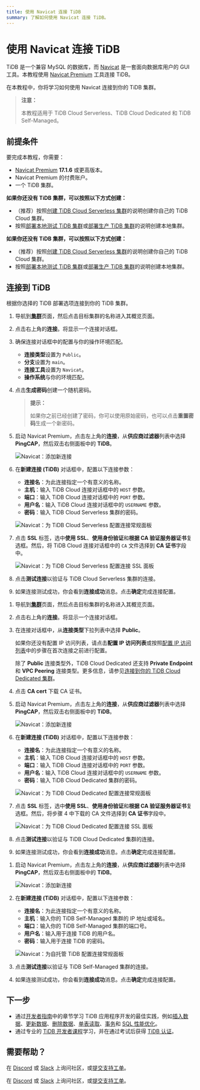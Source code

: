 ```yaml
---
title: 使用 Navicat 连接 TiDB
summary: 了解如何使用 Navicat 连接 TiDB。
---
```


# 使用 Navicat 连接 TiDB

TiDB 是一个兼容 MySQL 的数据库，而 [Navicat](https://www.navicat.com) 是一套面向数据库用户的 GUI 工具。本教程使用 [Navicat Premium](https://www.navicat.com/en/products/navicat-premium) 工具连接 TiDB。

在本教程中，你将学习如何使用 Navicat 连接到你的 TiDB 集群。

> **注意：**
>
> 本教程适用于 TiDB Cloud Serverless、TiDB Cloud Dedicated 和 TiDB Self-Managed。

## 前提条件

要完成本教程，你需要：

- [Navicat Premium](https://www.navicat.com) **17.1.6** 或更高版本。
- Navicat Premium 的付费账户。
- 一个 TiDB 集群。

<CustomContent platform="tidb">

**如果你还没有 TiDB 集群，可以按照以下方式创建：**

- （推荐）按照[创建 TiDB Cloud Serverless 集群](/develop/dev-guide-build-cluster-in-cloud.md)的说明创建你自己的 TiDB Cloud 集群。
- 按照[部署本地测试 TiDB 集群](/quick-start-with-tidb.md#deploy-a-local-test-cluster)或[部署生产 TiDB 集群](/production-deployment-using-tiup.md)的说明创建本地集群。

</CustomContent>
<CustomContent platform="tidb-cloud">

**如果你还没有 TiDB 集群，可以按照以下方式创建：**

- （推荐）按照[创建 TiDB Cloud Serverless 集群](/develop/dev-guide-build-cluster-in-cloud.md)的说明创建你自己的 TiDB Cloud 集群。
- 按照[部署本地测试 TiDB 集群](https://docs.pingcap.com/tidb/stable/quick-start-with-tidb#deploy-a-local-test-cluster)或[部署生产 TiDB 集群](https://docs.pingcap.com/tidb/stable/production-deployment-using-tiup)的说明创建本地集群。

</CustomContent>

## 连接到 TiDB

根据你选择的 TiDB 部署选项连接到你的 TiDB 集群。

<SimpleTab>
<div label="TiDB Cloud Serverless">

1. 导航到[**集群**](https://tidbcloud.com/project/clusters)页面，然后点击目标集群的名称进入其概览页面。

2. 点击右上角的**连接**。将显示一个连接对话框。

3. 确保连接对话框中的配置与你的操作环境匹配。

    - **连接类型**设置为 `Public`。
    - **分支**设置为 `main`。
    - **连接工具**设置为 `Navicat`。
    - **操作系统**与你的环境匹配。

4. 点击**生成密码**创建一个随机密码。

    > **提示：**
    >
    > 如果你之前已经创建了密码，你可以使用原始密码，也可以点击**重置密码**生成一个新密码。

5. 启动 Navicat Premium，点击左上角的**连接**，从**供应商过滤器**列表中选择 **PingCAP**，然后双击右侧面板中的 **TiDB**。

    ![Navicat：添加新连接](/media/develop/navicat-premium-add-new-connection.png)

6. 在**新建连接 (TiDB)** 对话框中，配置以下连接参数：

    - **连接名**：为此连接指定一个有意义的名称。
    - **主机**：输入 TiDB Cloud 连接对话框中的 `HOST` 参数。
    - **端口**：输入 TiDB Cloud 连接对话框中的 `PORT` 参数。
    - **用户名**：输入 TiDB Cloud 连接对话框中的 `USERNAME` 参数。
    - **密码**：输入 TiDB Cloud Serverless 集群的密码。

    ![Navicat：为 TiDB Cloud Serverless 配置连接常规面板](/media/develop/navicat-premium-connection-config-serverless-general.png)

7. 点击 **SSL** 标签，选中**使用 SSL**、**使用身份验证**和**根据 CA 验证服务器证书**复选框。然后，将 TiDB Cloud 连接对话框中的 `CA` 文件选择到 **CA 证书**字段中。

    ![Navicat：为 TiDB Cloud Serverless 配置连接 SSL 面板](/media/develop/navicat-premium-connection-config-serverless-ssl.png)

8. 点击**测试连接**以验证与 TiDB Cloud Serverless 集群的连接。

9. 如果连接测试成功，你会看到**连接成功**消息。点击**确定**完成连接配置。

</div>
<div label="TiDB Cloud Dedicated">

1. 导航到[**集群**](https://tidbcloud.com/project/clusters)页面，然后点击目标集群的名称进入其概览页面。

2. 点击右上角的**连接**。将显示一个连接对话框。

3. 在连接对话框中，从**连接类型**下拉列表中选择 **Public**。

    如果你还没有配置 IP 访问列表，请点击**配置 IP 访问列表**或按照[配置 IP 访问列表](https://docs.pingcap.com/tidbcloud/configure-ip-access-list)中的步骤在首次连接之前进行配置。

    除了 **Public** 连接类型外，TiDB Cloud Dedicated 还支持 **Private Endpoint** 和 **VPC Peering** 连接类型。更多信息，请参见[连接到你的 TiDB Cloud Dedicated 集群](https://docs.pingcap.com/tidbcloud/connect-to-tidb-cluster)。

4. 点击 **CA cert** 下载 CA 证书。

5. 启动 Navicat Premium，点击左上角的**连接**，从**供应商过滤器**列表中选择 **PingCAP**，然后双击右侧面板中的 **TiDB**。

    ![Navicat：添加新连接](/media/develop/navicat-premium-add-new-connection.png)

6. 在**新建连接 (TiDB)** 对话框中，配置以下连接参数：

    - **连接名**：为此连接指定一个有意义的名称。
    - **主机**：输入 TiDB Cloud 连接对话框中的 `HOST` 参数。
    - **端口**：输入 TiDB Cloud 连接对话框中的 `PORT` 参数。
    - **用户名**：输入 TiDB Cloud 连接对话框中的 `USERNAME` 参数。
    - **密码**：输入 TiDB Cloud Dedicated 集群的密码。

    ![Navicat：为 TiDB Cloud Dedicated 配置连接常规面板](/media/develop/navicat-premium-connection-config-dedicated-general.png)

7. 点击 **SSL** 标签，选中**使用 SSL**、**使用身份验证**和**根据 CA 验证服务器证书**复选框。然后，将步骤 4 中下载的 CA 文件选择到 **CA 证书**字段中。

    ![Navicat：为 TiDB Cloud Dedicated 配置连接 SSL 面板](/media/develop/navicat-premium-connection-config-dedicated-ssl.png)

8. 点击**测试连接**以验证与 TiDB Cloud Dedicated 集群的连接。

9. 如果连接测试成功，你会看到**连接成功**消息。点击**确定**完成连接配置。

</div>
<div label="TiDB Self-Managed">

1. 启动 Navicat Premium，点击左上角的**连接**，从**供应商过滤器**列表中选择 **PingCAP**，然后双击右侧面板中的 **TiDB**。

    ![Navicat：添加新连接](/media/develop/navicat-premium-add-new-connection.png)

2. 在**新建连接 (TiDB)** 对话框中，配置以下连接参数：

    - **连接名**：为此连接指定一个有意义的名称。
    - **主机**：输入你的 TiDB Self-Managed 集群的 IP 地址或域名。
    - **端口**：输入你的 TiDB Self-Managed 集群的端口号。
    - **用户名**：输入用于连接 TiDB 的用户名。
    - **密码**：输入用于连接 TiDB 的密码。

    ![Navicat：为自托管 TiDB 配置连接常规面板](/media/develop/navicat-premium-connection-config-self-hosted-general.png)

3. 点击**测试连接**以验证与 TiDB Self-Managed 集群的连接。

4. 如果连接测试成功，你会看到**连接成功**消息。点击**确定**完成连接配置。

</div>
</SimpleTab>

## 下一步

- 通过[开发者指南](/develop/dev-guide-overview.md)中的章节学习 TiDB 应用程序开发的最佳实践，例如[插入数据](/develop/dev-guide-insert-data.md)、[更新数据](/develop/dev-guide-update-data.md)、[删除数据](/develop/dev-guide-delete-data.md)、[单表读取](/develop/dev-guide-get-data-from-single-table.md)、[事务](/develop/dev-guide-transaction-overview.md)和 [SQL 性能优化](/develop/dev-guide-optimize-sql-overview.md)。
- 通过专业的 [TiDB 开发者课程](https://www.pingcap.com/education/)学习，并在通过考试后获得 [TiDB 认证](https://www.pingcap.com/education/certification/)。

## 需要帮助？

<CustomContent platform="tidb">

在 [Discord](https://discord.gg/DQZ2dy3cuc?utm_source=doc) 或 [Slack](https://slack.tidb.io/invite?team=tidb-community&channel=everyone&ref=pingcap-docs) 上询问社区，或[提交支持工单](/support.md)。

</CustomContent>

<CustomContent platform="tidb-cloud">

在 [Discord](https://discord.gg/DQZ2dy3cuc?utm_source=doc) 或 [Slack](https://slack.tidb.io/invite?team=tidb-community&channel=everyone&ref=pingcap-docs) 上询问社区，或[提交支持工单](https://tidb.support.pingcap.com/)。

</CustomContent>
